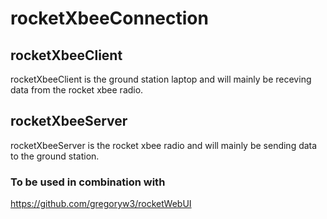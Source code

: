# rocketXbeeConnection

## rocketXbeeClient

rocketXbeeClient is the ground station laptop and will mainly be receving data from the rocket xbee radio.

## rocketXbeeServer

rocketXbeeServer is the rocket xbee radio and will mainly be sending data to the ground station.

### To be used in combination with

<https://github.com/gregoryw3/rocketWebUI>
